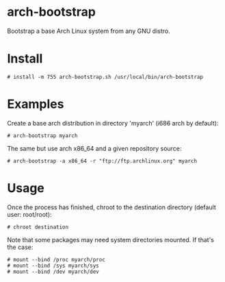 arch-bootstrap
==============

Bootstrap a base Arch Linux system from any GNU distro.

Install
=======

    # install -m 755 arch-bootstrap.sh /usr/local/bin/arch-bootstrap

Examples
=========

Create a base arch distribution in directory 'myarch' (i686 arch by default):

    # arch-bootstrap myarch
   
The same but use arch x86_64 and a given repository source:

    # arch-bootstrap -a x86_64 -r "ftp://ftp.archlinux.org" myarch 

Usage
=====

Once the process has finished, chroot to the destination directory (default user: root/root):

    # chroot destination

Note that some packages may need system directories mounted. If that's the case:

    # mount --bind /proc myarch/proc
    # mount --bind /sys myarch/sys
    # mount --bind /dev myarch/dev
